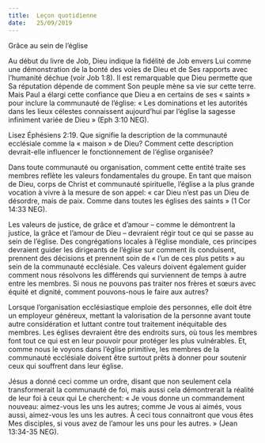 ```yaml
---
title:  Leçon quotidienne
date:   25/09/2019
---
```


Grâce au sein de l’église

Au début du livre de Job, Dieu indique la fidélité de Job envers Lui comme une démonstration de la bonté des voies de Dieu et de Ses rapports avec l’humanité déchue (voir Job 1:8). Il est remarquable que Dieu permette que Sa réputation dépende de comment Son peuple mène sa vie sur cette terre. Mais Paul a élargi cette confiance que Dieu a en certains de ses « saints » pour inclure la communauté de l’église: « Les dominations et les autorités dans les lieux célestes connaissent aujourd’hui par l’église la sagesse infiniment variée de Dieu » (Eph 3:10 NEG).

Lisez Éphésiens 2:19. Que signifie la description de la communauté ecclésiale comme la « maison » de Dieu? Comment cette description devrait-elle influencer le fonctionnement de l’église organisée?

Dans toute communauté ou organisation, comment cette entité traite ses membres reflète les valeurs fondamentales du groupe. En tant que maison de Dieu, corps de Christ et communauté spirituelle, l’église a la plus grande vocation à vivre à la mesure de son appel: « car Dieu n’est pas un Dieu de désordre, mais de paix. Comme dans toutes les églises des saints » (1 Cor 14:33 NEG).

Les valeurs de justice, de grâce et d’amour – comme le démontrent la justice, la grâce et l’amour de Dieu – devraient régir tout ce qui se passe au sein de l’église. Des congrégations locales à l’église mondiale, ces principes devraient guider les dirigeants de l’église sur comment ils conduisent, prennent des décisions et prennent soin de « l’un de ces plus petits » au sein de la communauté ecclésiale. Ces valeurs doivent également guider comment nous résolvons les différends qui surviennent de temps à autre entre les membres. Si nous ne pouvons pas traiter nos frères et sœurs avec équité et dignité, comment pouvons-nous le faire aux autres?

Lorsque l’organisation ecclésiastique emploie des personnes, elle doit être un employeur généreux, mettant la valorisation de la personne avant toute autre considération et luttant contre tout traitement inéquitable des membres. Les églises devraient être des endroits surs, où tous les membres font tout ce qui est en leur pouvoir pour protéger les plus vulnérables. Et, comme nous le voyons dans l’église primitive, les membres de la communauté ecclésiale doivent être surtout prêts à donner pour soutenir ceux qui souffrent dans leur église.

Jésus a donné ceci comme un ordre, disant que non seulement cela transformerait la communauté de foi, mais aussi cela démontrerait la réalité de leur foi à ceux qui Le cherchent: « Je vous donne un commandement nouveau: aimez-vous les uns les autres; comme Je vous ai aimés, vous aussi, aimez-vous les uns les autres. À ceci tous connaitront que vous êtes Mes disciples, si vous avez de l’amour les uns pour les autres. » (Jean 13:34-35 NEG).
